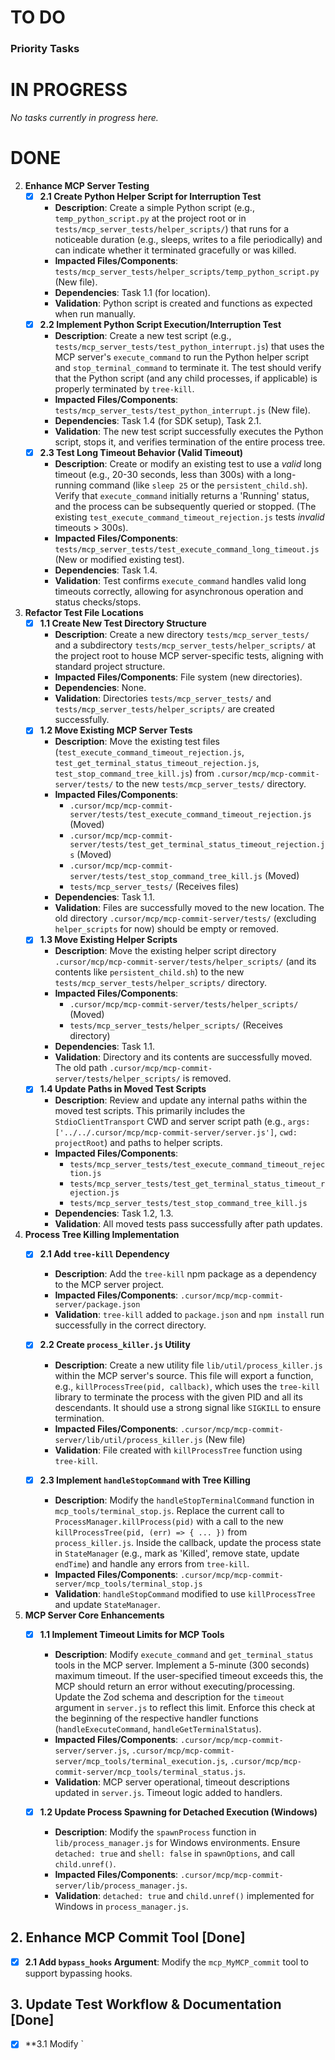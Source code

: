 # TO DO

### Priority Tasks


# IN PROGRESS
*No tasks currently in progress here.*

# DONE

2.  **Enhance MCP Server Testing**
    *   [x] **2.1 Create Python Helper Script for Interruption Test**
        *   **Description**: Create a simple Python script (e.g., `temp_python_script.py` at the project root or in `tests/mcp_server_tests/helper_scripts/`) that runs for a noticeable duration (e.g., sleeps, writes to a file periodically) and can indicate whether it terminated gracefully or was killed.
        *   **Impacted Files/Components**: `tests/mcp_server_tests/helper_scripts/temp_python_script.py` (New file).
        *   **Dependencies**: Task 1.1 (for location).
        *   **Validation**: Python script is created and functions as expected when run manually.
    *   [x] **2.2 Implement Python Script Execution/Interruption Test**
        *   **Description**: Create a new test script (e.g., `tests/mcp_server_tests/test_python_interrupt.js`) that uses the MCP server's `execute_command` to run the Python helper script and `stop_terminal_command` to terminate it. The test should verify that the Python script (and any child processes, if applicable) is properly terminated by `tree-kill`.
        *   **Impacted Files/Components**: `tests/mcp_server_tests/test_python_interrupt.js` (New file).
        *   **Dependencies**: Task 1.4 (for SDK setup), Task 2.1.
        *   **Validation**: The new test script successfully executes the Python script, stops it, and verifies termination of the entire process tree.
    *   [x] **2.3 Test Long Timeout Behavior (Valid Timeout)**
        *   **Description**: Create or modify an existing test to use a *valid* long timeout (e.g., 20-30 seconds, less than 300s) with a long-running command (like `sleep 25` or the `persistent_child.sh`). Verify that `execute_command` initially returns a 'Running' status, and the process can be subsequently queried or stopped. (The existing `test_execute_command_timeout_rejection.js` tests *invalid* timeouts > 300s).
        *   **Impacted Files/Components**: `tests/mcp_server_tests/test_execute_command_long_timeout.js` (New or modified existing test).
        *   **Dependencies**: Task 1.4.
        *   **Validation**: Test confirms `execute_command` handles valid long timeouts correctly, allowing for asynchronous operation and status checks/stops.

1.  **Refactor Test File Locations**
    *   [x] **1.1 Create New Test Directory Structure**
        *   **Description**: Create a new directory `tests/mcp_server_tests/` and a subdirectory `tests/mcp_server_tests/helper_scripts/` at the project root to house MCP server-specific tests, aligning with standard project structure.
        *   **Impacted Files/Components**: File system (new directories).
        *   **Dependencies**: None.
        *   **Validation**: Directories `tests/mcp_server_tests/` and `tests/mcp_server_tests/helper_scripts/` are created successfully.
    *   [x] **1.2 Move Existing MCP Server Tests**
        *   **Description**: Move the existing test files (`test_execute_command_timeout_rejection.js`, `test_get_terminal_status_timeout_rejection.js`, `test_stop_command_tree_kill.js`) from `.cursor/mcp/mcp-commit-server/tests/` to the new `tests/mcp_server_tests/` directory.
        *   **Impacted Files/Components**:
            *   `.cursor/mcp/mcp-commit-server/tests/test_execute_command_timeout_rejection.js` (Moved)
            *   `.cursor/mcp/mcp-commit-server/tests/test_get_terminal_status_timeout_rejection.js` (Moved)
            *   `.cursor/mcp/mcp-commit-server/tests/test_stop_command_tree_kill.js` (Moved)
            *   `tests/mcp_server_tests/` (Receives files)
        *   **Dependencies**: Task 1.1.
        *   **Validation**: Files are successfully moved to the new location. The old directory `.cursor/mcp/mcp-commit-server/tests/` (excluding `helper_scripts` for now) should be empty or removed.
    *   [x] **1.3 Move Existing Helper Scripts**
        *   **Description**: Move the existing helper script directory `.cursor/mcp/mcp-commit-server/tests/helper_scripts/` (and its contents like `persistent_child.sh`) to the new `tests/mcp_server_tests/helper_scripts/` directory.
        *   **Impacted Files/Components**:
            *   `.cursor/mcp/mcp-commit-server/tests/helper_scripts/` (Moved)
            *   `tests/mcp_server_tests/helper_scripts/` (Receives directory)
        *   **Dependencies**: Task 1.1.
        *   **Validation**: Directory and its contents are successfully moved. The old path `.cursor/mcp/mcp-commit-server/tests/helper_scripts/` is removed.
    *   [x] **1.4 Update Paths in Moved Test Scripts**
        *   **Description**: Review and update any internal paths within the moved test scripts. This primarily includes the `StdioClientTransport` CWD and server script path (e.g., `args: ['../../.cursor/mcp/mcp-commit-server/server.js']`, `cwd: projectRoot`) and paths to helper scripts.
        *   **Impacted Files/Components**:
            *   `tests/mcp_server_tests/test_execute_command_timeout_rejection.js`
            *   `tests/mcp_server_tests/test_get_terminal_status_timeout_rejection.js`
            *   `tests/mcp_server_tests/test_stop_command_tree_kill.js`
        *   **Dependencies**: Task 1.2, 1.3.
        *   **Validation**: All moved tests pass successfully after path updates.

2.  **Process Tree Killing Implementation**
    *   [x] **2.1 Add `tree-kill` Dependency**
        *   **Description**: Add the `tree-kill` npm package as a dependency to the MCP server project.
        *   **Impacted Files/Components**: `.cursor/mcp/mcp-commit-server/package.json`
        *   **Validation**: `tree-kill` added to `package.json` and `npm install` run successfully in the correct directory.

    *   [x] **2.2 Create `process_killer.js` Utility**
        *   **Description**: Create a new utility file `lib/util/process_killer.js` within the MCP server's source. This file will export a function, e.g., `killProcessTree(pid, callback)`, which uses the `tree-kill` library to terminate the process with the given PID and all its descendants. It should use a strong signal like `SIGKILL` to ensure termination.
        *   **Impacted Files/Components**: `.cursor/mcp/mcp-commit-server/lib/util/process_killer.js` (New file)
        *   **Validation**: File created with `killProcessTree` function using `tree-kill`.

    *   [x] **2.3 Implement `handleStopCommand` with Tree Killing**
        *   **Description**: Modify the `handleStopTerminalCommand` function in `mcp_tools/terminal_stop.js`. Replace the current call to `ProcessManager.killProcess(pid)` with a call to the new `killProcessTree(pid, (err) => { ... })` from `process_killer.js`. Inside the callback, update the process state in `StateManager` (e.g., mark as 'Killed', remove state, update `endTime`) and handle any errors from `tree-kill`.
        *   **Impacted Files/Components**: `.cursor/mcp/mcp-commit-server/mcp_tools/terminal_stop.js`
        *   **Validation**: `handleStopCommand` modified to use `killProcessTree` and update `StateManager`.

1.  **MCP Server Core Enhancements**
    *   [x] **1.1 Implement Timeout Limits for MCP Tools**
        *   **Description**: Modify `execute_command` and `get_terminal_status` tools in the MCP server. Implement a 5-minute (300 seconds) maximum timeout. If the user-specified timeout exceeds this, the MCP should return an error without executing/processing. Update the Zod schema and description for the `timeout` argument in `server.js` to reflect this limit. Enforce this check at the beginning of the respective handler functions (`handleExecuteCommand`, `handleGetTerminalStatus`).
        *   **Impacted Files/Components**: `.cursor/mcp/mcp-commit-server/server.js`, `.cursor/mcp/mcp-commit-server/mcp_tools/terminal_execution.js`, `.cursor/mcp/mcp-commit-server/mcp_tools/terminal_status.js`.
        *   **Validation**: MCP server operational, timeout descriptions updated in `server.js`. Timeout logic added to handlers.

    *   [x] **1.2 Update Process Spawning for Detached Execution (Windows)**
        *   **Description**: Modify the `spawnProcess` function in `lib/process_manager.js` for Windows environments. Ensure `detached: true` and `shell: false` in `spawnOptions`, and call `child.unref()`.
        *   **Impacted Files/Components**: `.cursor/mcp/mcp-commit-server/lib/process_manager.js`.
        *   **Validation**: `detached: true` and `child.unref()` implemented for Windows in `process_manager.js`.

## 2. Enhance MCP Commit Tool [Done]
- [x] **2.1 Add `bypass_hooks` Argument**: Modify the `mcp_MyMCP_commit` tool to support bypassing hooks.

## 3. Update Test Workflow & Documentation [Done]
- [x] **3.1 Modify `